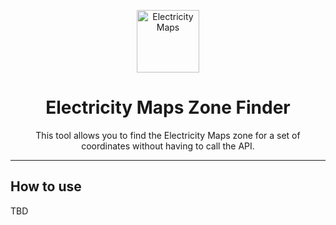 <p align="center">
    <img alt="Electricity Maps" src="https://raw.githubusercontent.com/electricitymaps/electricitymaps-contrib/master/web/public/images/electricitymaps-icon.svg" width="100" />
</p>
<h1 align="center">
  Electricity Maps Zone Finder
</h1>

<p align="center">
This tool allows you to find the Electricity Maps zone for a set of coordinates without having to call the API.
</p>

---

## How to use

TBD
